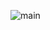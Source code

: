 ![main](https://user-images.githubusercontent.com/99325494/153871639-c08cff98-f268-4712-8d59-2c9f7c10cd78.jpg)
